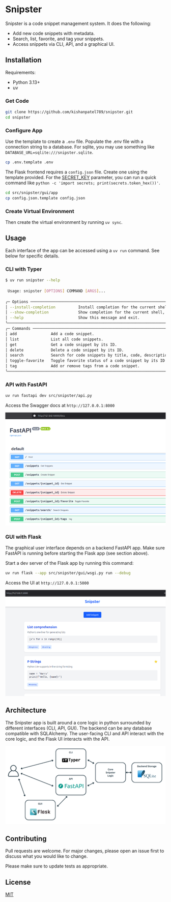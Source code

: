 # Snipster

Snipster is a code snippet management system. It does the following:

- Add new code snippets with metadata.
- Search, list, favorite, and tag your snippets.
- Access snippets via CLI, API, and a graphical UI.



## Installation

Requirements:

- Python 3.13+
- uv

### Get Code
```bash
git clone https://github.com/kishanpatel789/snipster.git
cd snipster
```

### Configure App

Use the template to create a `.env` file. Populate the .env file with a connection string to a database. For sqlite, you may use something like `DATABASE_URL=sqlite:///snipster.sqlite`.

```bash
cp .env.template .env
```

The Flask frontend requires a `config.json` file. Create one using the template provided. For the [SECRET_KEY](https://flask.palletsprojects.com/en/stable/config/#SECRET_KEY) parameter, you can run a quick command like `python -c 'import secrets; print(secrets.token_hex())'`.

```bash
cd src/snipster/gui/app
cp config.json.template config.json
```

### Create Virtual Environment
Then create the virtual environment by running `uv sync`.

## Usage

Each interface of the app can be accessed using a `uv run` command. See below for specific details.

### CLI with Typer

```bash
$ uv run snipster --help

 Usage: snipster [OPTIONS] COMMAND [ARGS]...

╭─ Options ──────────────────────────────────────────────────────────────────────────────────────────────────────────────────────────────────────────────────────────────────────────────────╮
│ --install-completion          Install completion for the current shell.                                                                                                                    │
│ --show-completion             Show completion for the current shell, to copy it or customize the installation.                                                                             │
│ --help                        Show this message and exit.                                                                                                                                  │
╰────────────────────────────────────────────────────────────────────────────────────────────────────────────────────────────────────────────────────────────────────────────────────────────╯
╭─ Commands ─────────────────────────────────────────────────────────────────────────────────────────────────────────────────────────────────────────────────────────────────────────────────╮
│ add               Add a code snippet.                                                                                                                                                      │
│ list              List all code snippets.                                                                                                                                                  │
│ get               Get a code snippet by its ID.                                                                                                                                            │
│ delete            Delete a code snippet by its ID.                                                                                                                                         │
│ search            Search for code snippets by title, code, description, tag, or language.                                                                                                  │
│ toggle-favorite   Toggle favorite status of a code snippet by its ID.                                                                                                                      │
│ tag               Add or remove tags from a code snippet.                                                                                                                                  │
╰────────────────────────────────────────────────────────────────────────────────────────────────────────────────────────────────────────────────────────────────────────────────────────────╯

```

### API with FastAPI

```bash
uv run fastapi dev src/snipster/api.py
```

Access the Swagger docs at `http://127.0.0.1:8000`

![FastAPI Swagger Docs](./images/FastAPIScreenshot.png)

### GUI with Flask

The graphical user interface depends on a backend FastAPI app. Make sure FastAPI is running before starting the Flask app (see section above).

Start a dev server of the Flask app by running this command:

```bash
uv run flask --app src/snipster/gui/wsgi.py run --debug
```

Access the UI at `http://127.0.0.1:5000`

![Flask UI](./images/FlaskScreenshot.png)

## Architecture

The Snipster app is built around a core logic in python surrounded by different interfaces (CLI, API, GUI). The backend can be any database compatible with SQLAlchemy. The user-facing CLI and API interact with the core logic, and the Flask UI interacts with the API.

![Snister Architecture](./images/SnipsterArchitecture.png)

## Contributing

Pull requests are welcome. For major changes, please open an issue first to discuss what you would like to change.

Please make sure to update tests as appropriate.

## License

[MIT](https://choosealicense.com/licenses/mit/)

